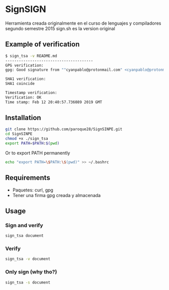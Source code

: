 # SignSIGN
Herramienta creada originalmente en el curso de lenguajes y compiladores segundo semestre 2015 sign.sh es la version original

## Example of verification
```bash
$ sign_tsa -v README.md
---------------------------------------
GPG verification:
gpg: Good signature from ""cyanpablo@protonmail.com" <cyanpablo@protonmail.com>" [ultimate]

SHA1 verification:
SHA1 coincide

Timestamp verification:
Verification: OK
Time stamp: Feb 12 20:40:57.736089 2019 GMT
```
## Installation
```bash
git clone https://github.com/paroque28/SignSINPE.git
cd SignSINPE
chmod +x ./sign_tsa
export PATH=$PATH:$(pwd)
```
Or to export PATH permanently
```bash
echo "export PATH=\$PATH:\$(pwd)" >> ~/.bashrc
```
## Requirements
- Paquetes: curl, gpg
- Tener una firma gpg creada y almacenada
## Usage
### Sign and verify
```bash
sign_tsa document
```
### Verify
```bash
sign_tsa -v document
```
### Only sign (why tho?)
```bash
sign_tsa -s document
```
